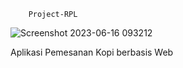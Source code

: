         Project-RPL
![Screenshot 2023-06-16 093212](https://github.com/adelinefellita/Project-RPL/assets/91838700/cb49d71e-9831-4125-bbce-e421a0a18aec)

Aplikasi Pemesanan Kopi berbasis Web
